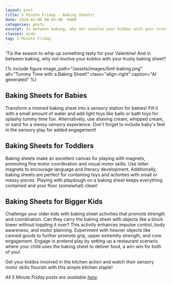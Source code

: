 ```yaml
---
layout: post
title: 5 Minute Friday - Baking Sheets!
date: 2024-02-06 08:03:00 -0400
categories: posts
excerpt: In between baking, why not involve your kiddos with your trusty baking sheet?
classes: wide
tag: 5 Minute Friday
---
```



'Tis the season to whip up something tasty for your Valentine! And in between baking, why not involve your kiddos with your trusty baking sheet?

{% include figure
    image_path="/assets/images/5mf-baking.png"
    alt="Tummy Time with a Baking Sheet!"
    class="align-right"
    caption="AI generated"
%}

## Baking Sheets for Babies

Transform a rimmed baking sheet into a sensory station for babies! Fill it with a small amount of water and add light toys like balls or bath toys for splashy tummy time fun. Alternatively, use shaving cream, whipped cream, or sand for a messy sensory experience. Don't forget to include baby's feet in the sensory play for added engagement!

## Baking Sheets for Toddlers

Baking sheets make an excellent canvas for playing with magnets, promoting fine motor coordination and visual motor skills. Use letter magnets to encourage language and literacy development. Additionally, baking sheets are perfect for containing toys and activities with small or messy pieces. Playing with playdough on a baking sheet keeps everything contained and your floor (somewhat) clean!

## Baking Sheets for Bigger Kids

Challenge your older kids with baking sheet activities that promote strength and coordination. Can they carry the baking sheet with objects like a block tower without toppling it over? This activity enhances impulse control, body awareness, and motor planning. Experiment with heavier objects like canned goods to further promote grip, upper extremity strength, and core engagement. Engage in pretend play by setting up a restaurant scenario where your child uses the baking sheet to deliver food, a win-win for both of you!

Get your kiddos involved in the kitchen action and watch their sensory motor skills flourish with this simple kitchen staple!


_All 5 Minute Friday posts are available [here](/5-minute-friday)._